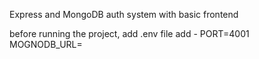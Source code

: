 Express and MongoDB auth system with basic frontend

before running the project, add .env file
add - 
PORT=4001
MOGNODB_URL=<mongodb url goes here>

